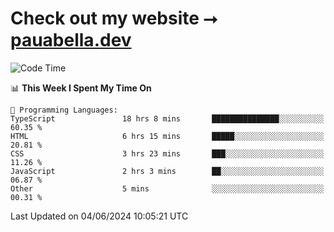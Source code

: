 # Check out my website ⭢ [pauabella.dev](https://pauabella.dev)

<!--START_SECTION:waka-->
![Code Time](http://img.shields.io/badge/Code%20Time-3%2C420%20hrs%2031%20mins-blue)

📊 **This Week I Spent My Time On** 

```text
💬 Programming Languages: 
TypeScript               18 hrs 8 mins       ███████████████░░░░░░░░░░   60.35 % 
HTML                     6 hrs 15 mins       █████░░░░░░░░░░░░░░░░░░░░   20.81 % 
CSS                      3 hrs 23 mins       ███░░░░░░░░░░░░░░░░░░░░░░   11.26 % 
JavaScript               2 hrs 3 mins        ██░░░░░░░░░░░░░░░░░░░░░░░   06.87 % 
Other                    5 mins              ░░░░░░░░░░░░░░░░░░░░░░░░░   00.31 % 
```


 Last Updated on 04/06/2024 10:05:21 UTC
<!--END_SECTION:waka-->
